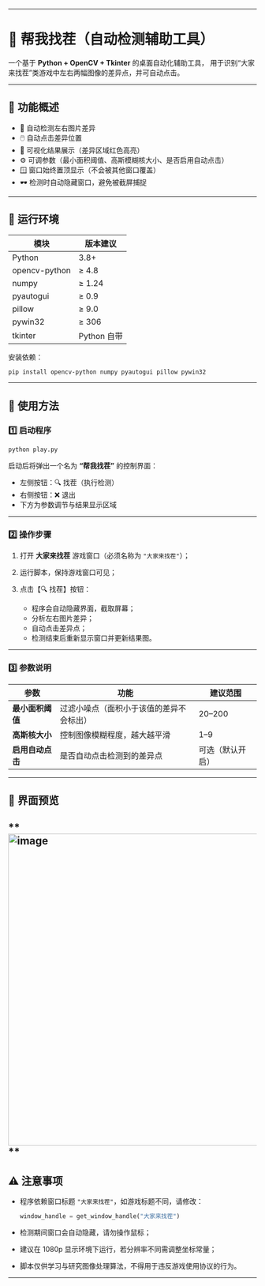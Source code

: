 
---

# 🧩 帮我找茬（自动检测辅助工具）

一个基于 **Python + OpenCV + Tkinter** 的桌面自动化辅助工具，
用于识别“大家来找茬”类游戏中左右两幅图像的差异点，并可自动点击。

---

## 📸 功能概述

* 🧠 自动检测左右图片差异
* 🖱️ 自动点击差异位置
* 🎨 可视化结果展示（差异区域红色高亮）
* ⚙️ 可调参数（最小面积阈值、高斯模糊核大小、是否启用自动点击）
* 🪟 窗口始终置顶显示（不会被其他窗口覆盖）
* 🕶️ 检测时自动隐藏窗口，避免被截屏捕捉

---

## 🧰 运行环境

| 模块            | 版本建议      |
| ------------- | --------- |
| Python        | 3.8+      |
| opencv-python | ≥ 4.8     |
| numpy         | ≥ 1.24    |
| pyautogui     | ≥ 0.9     |
| pillow        | ≥ 9.0     |
| pywin32       | ≥ 306     |
| tkinter       | Python 自带 |

安装依赖：

```bash
pip install opencv-python numpy pyautogui pillow pywin32
```

---

## 🚀 使用方法

### 1️⃣ 启动程序

```bash
python play.py
```

启动后将弹出一个名为 **“帮我找茬”** 的控制界面：

* 左侧按钮：🔍 找茬（执行检测）
* 右侧按钮：❌ 退出
* 下方为参数调节与结果显示区域

---

### 2️⃣ 操作步骤

1. 打开 **大家来找茬** 游戏窗口（必须名称为 `"大家来找茬"`）；
2. 运行脚本，保持游戏窗口可见；
3. 点击【🔍 找茬】按钮：

   * 程序会自动隐藏界面，截取屏幕；
   * 分析左右图片差异；
   * 自动点击差异点；
   * 检测结束后重新显示窗口并更新结果图。

---

### 3️⃣ 参数说明

| 参数         | 功能                   | 建议范围     |
| ---------- | -------------------- | -------- |
| **最小面积阈值** | 过滤小噪点（面积小于该值的差异不会标出） | 20–200   |
| **高斯核大小**  | 控制图像模糊程度，越大越平滑       | 1–9      |
| **启用自动点击** | 是否自动点击检测到的差异点        | 可选（默认开启） |

---

## 🧩 界面预览
**<img width="547" height="632" alt="image" src="https://github.com/user-attachments/assets/df2fb237-70a3-40e3-96ed-2c6b0fdf7e93" />
**
---

## ⚠️ 注意事项

* 程序依赖窗口标题 `"大家来找茬"`，如游戏标题不同，请修改：

  ```python
  window_handle = get_window_handle("大家来找茬")
  ```
* 检测期间窗口会自动隐藏，请勿操作鼠标；
* 建议在 1080p 显示环境下运行，若分辨率不同需调整坐标常量；
* 脚本仅供学习与研究图像处理算法，不得用于违反游戏使用协议的行为。

---

